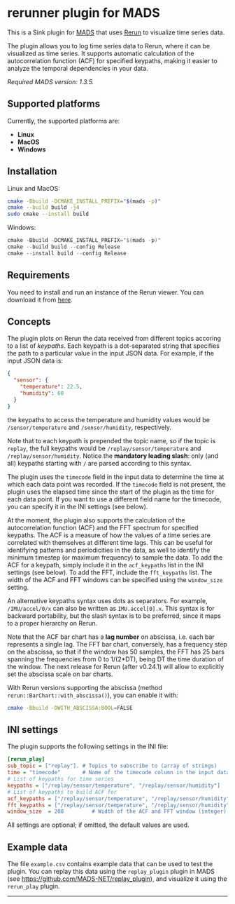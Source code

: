 # rerunner plugin for MADS

This is a Sink plugin for [MADS](https://github.com/MADS-NET/MADS) that uses [Rerun](https://www.rerun.io/) to visualize time series data.

The plugin allows you to log time series data to Rerun, where it can be visualized as time series. It supports automatic calculation of the autocorrelation function (ACF) for specified keypaths, making it easier to analyze the temporal dependencies in your data.

*Required MADS version: 1.3.5.*


## Supported platforms

Currently, the supported platforms are:

* **Linux** 
* **MacOS**
* **Windows**


## Installation

Linux and MacOS:

```bash
cmake -Bbuild -DCMAKE_INSTALL_PREFIX="$(mads -p)"
cmake --build build -j4
sudo cmake --install build
```

Windows:

```powershell
cmake -Bbuild -DCMAKE_INSTALL_PREFIX="$(mads -p)"
cmake --build build --config Release
cmake --install build --config Release
```

## Requirements

You need to install and run an instance of the Rerun viewer. You can download it from [here](https://rerun.io/docs/getting-started/installing-viewer#installing-the-viewer).


## Concepts

The plugin plots on Rerun the data received from different topics accoring to a list of *keypaths*. Each keypath is a dot-separated string that specifies the path to a particular value in the input JSON data. For example, if the input JSON data is: 

```json
{
  "sensor": {
    "temperature": 22.5,
    "humidity": 60
  }
}
```

the keypaths to access the temperature and humidity values would be `/sensor/temperature` and `/sensor/humidity`, respectively.

Note that to each keypath is prepended the topic name, so if the topic is `replay`, the full keypaths would be `/replay/sensor/temperature` and `/replay/sensor/humidity`. Notice the **mandatory leading slash**: only (and all) keypaths starting with `/` are parsed according to this syntax.

The plugin uses the `timecode` field in the input data to determine the time at which each data point was recorded. If the `timecode` field is not present, the plugin uses the elapsed time since the start of the plugin as the time for each data point. If you want to use a different field name for the timecode, you can specify it in the INI settings (see below).

At the moment, the plugin also supports the calculation of the autocorrelation function (ACF) and the FFT spectrum for specified keypaths. The ACF is a measure of how the values of a time series are correlated with themselves at different time lags. This can be useful for identifying patterns and periodicities in the data, as well to identify the minimum timestep (or maximum frequency) to sample the data. To add the ACF for a keypath, simply include it in the `acf_keypaths` list in the INI settings (see below). To add the FFT, include the `fft_keypaths` list. The width of the ACF and FFT windows can be specified using the `window_size` setting.

An alternative keypaths syntax uses dots as separators. For example, `/IMU/accel/0/x` can also be written as `IMU.accel[0].x`. This syntax is for backward portability, but the slash syntax is to be preferred, since it maps to a proper hierarchy on Rerun.

Note that the ACF bar chart has a **lag number** on abscissa, i.e. each bar represents a single lag. The FFT bar chart, conversely, has a frequency step on the abscissa, so that if the window has 50 samples, the FFT has 25 bars spanning the frequencies from 0 to 1/(2*DT), being DT the time duration of the window. The next release for Rerun (after v0.24.1) will allow to explicitly set the abscissa scale on bar charts.

With Rerun versions supporting the abscissa (method `rerun::BarChart::with_abscissa()`), you can enable it with:

```bash
cmake -Bbuild -DWITH_ABSCISSA:BOOL=FALSE
```


## INI settings

The plugin supports the following settings in the INI file:

```ini
[rerun_play]
sub_topic = ["replay"]. # Topics to subscribe to (array of strings)
time = "timecode"       # Name of the timecode column in the input data (string)
# List of keypaths for time series
keypaths = ["/replay/sensor/temperature", "/replay/sensor/humidity"]
# List of keypaths to build ACF for
acf_keypaths = ["/replay/sensor/temperature", "/replay/sensor/humidity"]
fft_keypaths = ["/replay/sensor/temperature", "/replay/sensor/humidity"]
window_size  = 200         # Width of the ACF and FFT window (integer)
```

All settings are optional; if omitted, the default values are used.


## Example data

The file `example.csv` contains example data that can be used to test the plugin. You can replay this data using the `replay_plugin` plugin in MADS (see <https://github.com/MADS-NET/replay_plugin>), and visualize it using the `rerun_play` plugin.

---